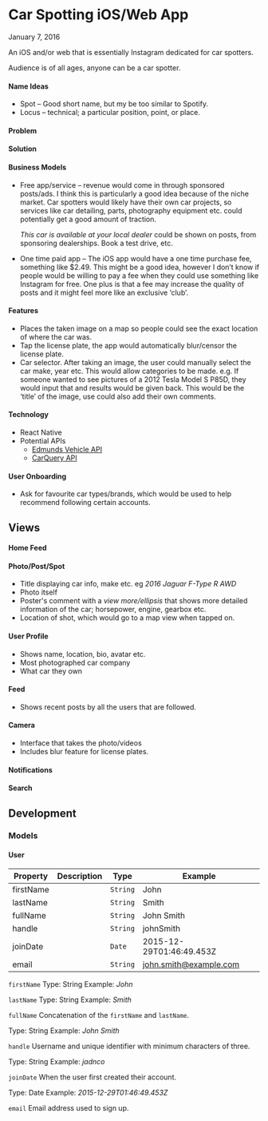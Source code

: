 # Car Spotting iOS/Web App
January 7, 2016

An iOS and/or web that is essentially Instagram dedicated for car spotters.

Audience is of all ages, anyone can be a car spotter.

#### Name Ideas
- Spot – Good short name, but my be too similar to Spotify.
- Locus – technical; a particular position, point, or place.

#### Problem

#### Solution

#### Business Models
- Free app/service – revenue would come in through sponsored posts/ads. I think this is particularly a good idea because of the niche market. Car spotters would likely have their own car projects, so services like car detailing, parts, photography equipment etc. could potentially get a good amount of traction.
  
  *This car is available at your local dealer* could be shown on posts, from sponsoring dealerships. Book a test drive, etc.

- One time paid app – The iOS app would have a one time purchase fee, something like $2.49. This might be a good idea, however I don’t know if people would be willing to pay a fee when they could use something like Instagram for free. One plus is that a fee may increase the quality of posts and it might feel more like an exclusive ‘club’.

#### Features
- Places the taken image on a map so people could see the exact location of where the car was.
- Tap the license plate, the app would automatically blur/censor the license plate.
- Car selector. After taking an image, the user could manually select the car make, year etc. This would allow categories to be made. e.g. If someone wanted to see pictures of a 2012 Tesla Model S P85D, they would input that and results would be given back. This would be the ‘title’ of the image, use could also add their own comments.

#### Technology
- React Native
- Potential APIs
  - [Edmunds Vehicle API](http://developer.edmunds.com/api-documentation/vehicle/index.html)
  - [CarQuery API](http://www.carqueryapi.com)

#### User Onboarding
- Ask for favourite car types/brands, which would be used to help recommend following certain accounts.

## Views

#### Home Feed

#### Photo/Post/Spot
- Title displaying car info, make etc. eg *2016 Jaguar F-Type R AWD*
- Photo itself
- Poster's comment with a *view more/ellipsis* that shows more detailed information of the car; horsepower, engine, gearbox etc.
- Location of shot, which would go to a map view when tapped on.

#### User Profile
- Shows name, location, bio, avatar etc.
- Most photographed car company
- What car they own

#### Feed
- Shows recent posts by all the users that are followed.

#### Camera
- Interface that takes the photo/videos
- Includes blur feature for license plates.

#### Notifications

#### Search

## Development

### Models

#### User

| Property  | Description | Type     | Example                  |
|-----------|-------------|----------|--------------------------|
| firstName |             | `String` | John                     |
| lastName  |             | `String` | Smith                    |
| fullName  |             | `String` | John Smith               |
| handle    |             | `String` | johnSmith                |
| joinDate  |             | `Date`   | 2015-12-29T01:46:49.453Z |
| email     |             | `String` | john.smith@example.com   |

`firstName`
  Type: String
  Example: *John*

`lastName`
  Type: String
  Example: *Smith*

`fullName`
  Concatenation of the `firstName` and `lastName`.
    
  Type: String
  Example: *John Smith*

`handle`
  Username and unique identifier with minimum characters of three.

  Type: String
  Example: *jadnco*

`joinDate`
  When the user first created their account.

  Type: Date
  Example: *2015-12-29T01:46:49.453Z*

`email`
  Email address used to sign up.
